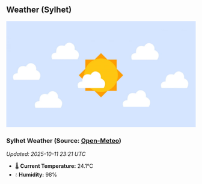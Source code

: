 ## Weather (Sylhet)
![](/weather.webp)
<!-- WEATHER-START -->
### Sylhet Weather (Source: [Open-Meteo](https://open-meteo.com))
_Updated: 2025-10-11 23:21 UTC_
* 🌡️ **Current Temperature:** 24.1°C
* 💧 **Humidity:** 98%
<!-- WEATHER-END -->
























































































































































